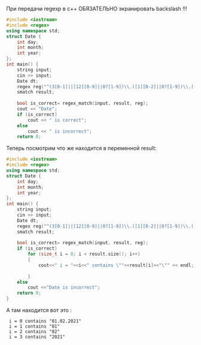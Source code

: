 При передачи regexp в c++ ОБЯЗАТЕЛЬНО экранировать backslash !!!

```C++
#include <iostream>
#include <regex>
using namespace std;
struct Date {
	int day;
	int month;
	int year;
};
int main() {
	string input;
	cin >> input;
	Date dt;
	regex reg("^(3[0-1]||[12][0-9]||0?[1-9])\\.([1][0-2]||0?[1-9])\\.((?:19|20)\\d{2})");
	smatch result;
	
	bool is_correct= regex_match(input, result, reg);
	cout << "Date";
	if (is_correct)
		cout << " is correct";
	else
		cout << " is incorrect";
	return 0;
```

Теперь посмотрим что же находится в переменной result:
```c++
#include <iostream>
#include <regex>
using namespace std;
struct Date {
	int day;
	int month;
	int year;
};
int main() {
	string input;
	cin >> input;
	Date dt;
	regex reg("^(3[0-1]||[12][0-9]||0?[1-9])\\.([1][0-2]||0?[1-9])\\.((?:19|20)\\d{2})");
	smatch result;
	
	bool is_correct= regex_match(input, result, reg);
	if (is_correct)
		for (size_t i = 0; i < result.size(); i++)
		{
			cout<<" i = "<<i<<" contains \""<<result[i]<<"\"" << endl;
			
		}
	else
		cout <<"Date is incorrect";
	return 0;
}
```
А там находится вот это :
```text
 i = 0 contains "01.02.2021"
 i = 1 contains "01"
 i = 2 contains "02"
 i = 3 contains "2021"
```
